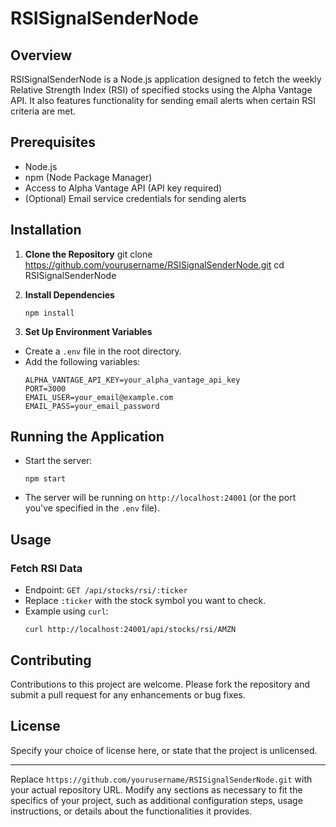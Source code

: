 # RSISignalSenderNode

## Overview
RSISignalSenderNode is a Node.js application designed to fetch the weekly Relative Strength Index (RSI) of specified stocks using the Alpha Vantage API. It also features functionality for sending email alerts when certain RSI criteria are met.

## Prerequisites
- Node.js
- npm (Node Package Manager)
- Access to Alpha Vantage API (API key required)
- (Optional) Email service credentials for sending alerts

## Installation

1. **Clone the Repository**
   git clone https://github.com/yourusername/RSISignalSenderNode.git
   cd RSISignalSenderNode

2. **Install Dependencies**
   ```
   npm install
   ```
3. **Set Up Environment Variables**
- Create a `.env` file in the root directory.
- Add the following variables:
  ```
  ALPHA_VANTAGE_API_KEY=your_alpha_vantage_api_key
  PORT=3000
  EMAIL_USER=your_email@example.com
  EMAIL_PASS=your_email_password
  ```

## Running the Application

- Start the server:
  ```
  npm start
  ```
- The server will be running on `http://localhost:24001` (or the port you've specified in the `.env` file).

## Usage

### Fetch RSI Data
- Endpoint: `GET /api/stocks/rsi/:ticker`
- Replace `:ticker` with the stock symbol you want to check.
- Example using `curl`:
  ```
  curl http://localhost:24001/api/stocks/rsi/AMZN
  ```
## Contributing
Contributions to this project are welcome. Please fork the repository and submit a pull request for any enhancements or bug fixes.

## License
Specify your choice of license here, or state that the project is unlicensed.

---

Replace `https://github.com/yourusername/RSISignalSenderNode.git` with your actual repository URL. Modify any sections as necessary to fit the specifics of your project, such as additional configuration steps, usage instructions, or details about the functionalities it provides.